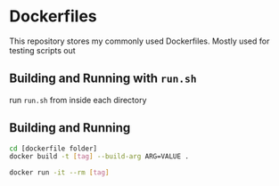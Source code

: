 # Dockerfiles
This repository stores my commonly used Dockerfiles. Mostly used for testing scripts out

## Building and Running with `run.sh`
run `run.sh` from inside each directory

## Building and Running
```sh 
cd [dockerfile folder]
docker build -t [tag] --build-arg ARG=VALUE .
```

```sh
docker run -it --rm [tag]
```
